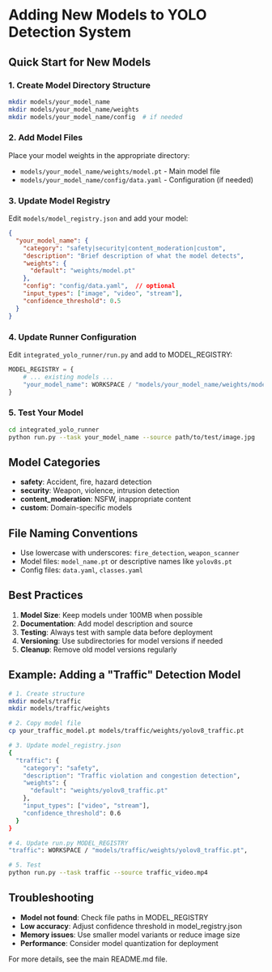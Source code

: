 # Adding New Models to YOLO Detection System

## Quick Start for New Models

### 1. Create Model Directory Structure

```bash
mkdir models/your_model_name
mkdir models/your_model_name/weights
mkdir models/your_model_name/config  # if needed
```

### 2. Add Model Files

Place your model weights in the appropriate directory:
- `models/your_model_name/weights/model.pt` - Main model file
- `models/your_model_name/config/data.yaml` - Configuration (if needed)

### 3. Update Model Registry

Edit `models/model_registry.json` and add your model:

```json
{
  "your_model_name": {
    "category": "safety|security|content_moderation|custom",
    "description": "Brief description of what the model detects",
    "weights": {
      "default": "weights/model.pt"
    },
    "config": "config/data.yaml",  // optional
    "input_types": ["image", "video", "stream"],
    "confidence_threshold": 0.5
  }
}
```

### 4. Update Runner Configuration

Edit `integrated_yolo_runner/run.py` and add to MODEL_REGISTRY:

```python
MODEL_REGISTRY = {
    # ... existing models ...
    "your_model_name": WORKSPACE / "models/your_model_name/weights/model.pt",
}
```

### 5. Test Your Model

```bash
cd integrated_yolo_runner
python run.py --task your_model_name --source path/to/test/image.jpg
```

## Model Categories

- **safety**: Accident, fire, hazard detection
- **security**: Weapon, violence, intrusion detection  
- **content_moderation**: NSFW, inappropriate content
- **custom**: Domain-specific models

## File Naming Conventions

- Use lowercase with underscores: `fire_detection`, `weapon_scanner`
- Model files: `model_name.pt` or descriptive names like `yolov8s.pt`
- Config files: `data.yaml`, `classes.yaml`

## Best Practices

1. **Model Size**: Keep models under 100MB when possible
2. **Documentation**: Add model description and source
3. **Testing**: Always test with sample data before deployment
4. **Versioning**: Use subdirectories for model versions if needed
5. **Cleanup**: Remove old model versions regularly

## Example: Adding a "Traffic" Detection Model

```bash
# 1. Create structure
mkdir models/traffic
mkdir models/traffic/weights

# 2. Copy model file
cp your_traffic_model.pt models/traffic/weights/yolov8_traffic.pt

# 3. Update model_registry.json
{
  "traffic": {
    "category": "safety",
    "description": "Traffic violation and congestion detection",
    "weights": {
      "default": "weights/yolov8_traffic.pt"
    },
    "input_types": ["video", "stream"],
    "confidence_threshold": 0.6
  }
}

# 4. Update run.py MODEL_REGISTRY
"traffic": WORKSPACE / "models/traffic/weights/yolov8_traffic.pt",

# 5. Test
python run.py --task traffic --source traffic_video.mp4
```

## Troubleshooting

- **Model not found**: Check file paths in MODEL_REGISTRY
- **Low accuracy**: Adjust confidence threshold in model_registry.json
- **Memory issues**: Use smaller model variants or reduce image size
- **Performance**: Consider model quantization for deployment

For more details, see the main README.md file.
